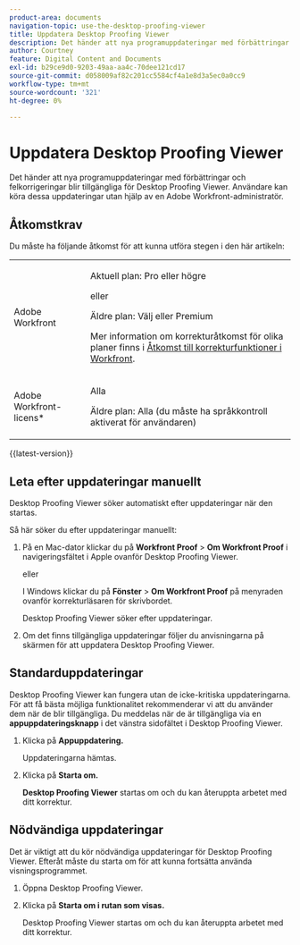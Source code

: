 ```yaml
---
product-area: documents
navigation-topic: use-the-desktop-proofing-viewer
title: Uppdatera Desktop Proofing Viewer
description: Det händer att nya programuppdateringar med förbättringar och felkorrigeringar blir tillgängliga för Desktop Proofing Viewer. Användare kan köra dessa uppdateringar utan hjälp av en Adobe Workfront-administratör.
author: Courtney
feature: Digital Content and Documents
exl-id: b29ce9d0-9203-49aa-aa4c-70dee121cd17
source-git-commit: d058009af82c201cc5584cf4a1e8d3a5ec0a0cc9
workflow-type: tm+mt
source-wordcount: '321'
ht-degree: 0%

---
```


# Uppdatera Desktop Proofing Viewer

Det händer att nya programuppdateringar med förbättringar och felkorrigeringar blir tillgängliga för Desktop Proofing Viewer. Användare kan köra dessa uppdateringar utan hjälp av en Adobe Workfront-administratör.

<!--
>[!IMPORTANT]
>
>Windows users must manually reinstall the Desktop Proofing Viewer to support Chrome version 91. After manually reinstalling, the Desktop Proofing Viewer upgrades to the latest version (2.0.15). Future updates to the Desktop Proofing Viewer will be automatic. For information in reinstalling, see [Install the Desktop Proofing Viewer](../../../review-and-approve-work/proofing/use-the-desktop-proofing-viewer/installing-desktop-proofing-viewer.md). -->

## Åtkomstkrav

Du måste ha följande åtkomst för att kunna utföra stegen i den här artikeln:

<table style="table-layout:auto"> 
 <col> 
 <col> 
 <tbody> 
  <tr> 
   <td role="rowheader">Adobe Workfront</td> 
   <td> <p>Aktuell plan: Pro eller högre</p> <p>eller</p> <p>Äldre plan: Välj eller Premium</p> <p>Mer information om korrekturåtkomst för olika planer finns i <a href="/help/quicksilver/administration-and-setup/manage-workfront/configure-proofing/access-to-proofing-functionality.md" class="MCXref xref">Åtkomst till korrekturfunktioner i Workfront</a>.</p> </td> 
  </tr> 
  <tr> 
   <td role="rowheader">Adobe Workfront-licens*</td> 
   <td> <p>Alla</p> <p>Äldre plan: Alla (du måste ha språkkontroll aktiverat för användaren)</p> </td> 
  </tr> 
 </tbody> 
</table>

{{latest-version}}

## Leta efter uppdateringar manuellt

Desktop Proofing Viewer söker automatiskt efter uppdateringar när den startas. 

Så här söker du efter uppdateringar manuellt:

1. På en Mac-dator klickar du på **Workfront Proof** > **Om Workfront Proof** i navigeringsfältet i Apple ovanför Desktop Proofing Viewer. 

   eller

   I Windows klickar du på **Fönster** > **Om Workfront Proof** på menyraden ovanför korrekturläsaren för skrivbordet.

   Desktop Proofing Viewer söker efter uppdateringar.

1. Om det finns tillgängliga uppdateringar följer du anvisningarna på skärmen för att uppdatera Desktop Proofing Viewer.

## Standarduppdateringar

Desktop Proofing Viewer kan fungera utan de icke-kritiska uppdateringarna. För att få bästa möjliga funktionalitet rekommenderar vi att du använder dem när de blir tillgängliga. Du meddelas när de är tillgängliga via en **appuppdateringsknapp** i det vänstra sidofältet i Desktop Proofing Viewer.

1. Klicka på **Appuppdatering.**

   Uppdateringarna hämtas.

1. Klicka på **Starta om.**

   **Desktop Proofing Viewer** startas om och du kan återuppta arbetet med ditt korrektur.

## Nödvändiga uppdateringar

Det är viktigt att du kör nödvändiga uppdateringar för Desktop Proofing Viewer. Efteråt måste du starta om för att kunna fortsätta använda visningsprogrammet.

1. Öppna Desktop Proofing Viewer.
1. Klicka på **Starta om i rutan som visas.**

   Desktop Proofing Viewer startas om och du kan återuppta arbetet med ditt korrektur. 
